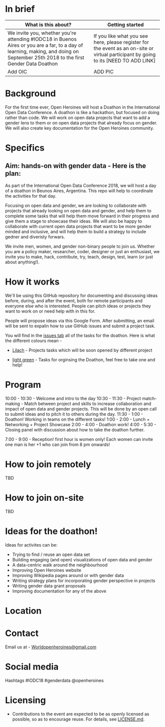 
# In brief

| What is this about? | Getting started |
| --- | --- |
| We invite you, whether you're attending #IODC18 in Buenos Aires or you are a far, to a day of learning, making, and doing on September 25th 2018 to the first Gender Data Doathon   | If you like what you see here, please register for the event as an on-site or virtual participant by going to its [NEED TO ADD LINK]  |
| Add OIC | ADD PIC|

# Background
For the first time ever, Open Heroines will host a Doathon in the International Open Data Conference. A doathon is like a hackathon, but focused on doing rather than code. We will work on open data projects that want to add a gender lens to them or on open data projects that already focus on gender. We will also create key documentation for the Open Heroines community. 

# Specifics

## Aim: hands-on with gender data - Here is the plan:
As part of the International Open Data Conference 2018, we will host a day of a doathon in Beunos Aires, Argentina. This repo will help to coordinate the activities for that day. 

Focusing on open data and gender, we are looking to collaborate with projects that already looking on open data and gender, and help them to complete some tasks that will help them move forward in their progress and give them a stage to showcase their ideas. We will also be happy to collaborate with current open data projects that want to be more gender minded and inclusive, and will help them to build a strategy to include gedner and diveristy forwars. 

We invite men, women, and gender non-binary people to join us. Whether you are a policy maker, researcher, coder, designer or just an enthusiast, we invite you to make, hack, contribute, try, teach, design, test, learn (or just about anything!). 

# How it works

We'll be using this GitHub repository for documenting and discussing ideas before, during, and after the event, both for remote participants and everyone else who is interested. People can pitch ideas or projects they want to work on or need help with in this for. 

People will propose ideas via this Google Form. After submitting, an email will be sent to expalin how to use GitHub issues and submit a project task. 

You will find in the [issues tab](https://github.com/OpenHeroines/gender-doathon/issues) all of the tasks for the doathon. Here is what the different colours mean - 

- [Lilach](https://github.com/OpenHeroines/gender-doathon/labels/Projects) - Projects tasks which will be soon opened by different project 

 - [light green](https://github.com/OpenHeroines/gender-doathon/labels/Logistics) - Tasks for orginsing the Doathon, feel free to take one and help!


# Program
10:00 - 10:30 - Welcome and intro to the day
10:30 - 11:30 - Project match-making - Match between project and skills to increase collaboration and impact of open data and gender projects. This will be done by an open call to submit ideas and to pitch it to others during the day.
11:30 - 1:00 - Doathon! Working in teams on the different tasks!
1:00 - 2:00 - Lunch + Networking + Project Showcase
2:00 - 4:00 - Doathon work!
4:00 - 5:30 - Closing panel with discussion about how to take the doathon further. 

7:00 - 9:00 - Reception! first hour is women only! Each women can invite one man is her +1 who can join from 8 pm onwards!


# How to join remotely
TBD


# How to join on-site
TBD


# Ideas for the doathon! 

Ideas for activites can be:
* Trying to find / reuse an open data set
* Building engaging (and open) visualizations of open data and gender
* A data-centric walk around the neighbourhood
* Improving Open Heroines website
* Improving Wikipedia pages around or with gender data
* Writing strategy plans for incorporating gender perspective in projects
* Writing gender data grant proposals
* Improving documentation for any of the above

# Location


# Contact
Email us at - Worldopenheroines@gmail.com

# Social media
Hashtags #IODC18 #genderdata @openheroines

# Licensing

* Contributions to the event are expected to be as openly licensed as possible, so as to encourage reuse. For details, see [LICENSE.md](https://github.com/sparcopen/open-research-doathon/blob/master/LICENSE.md).



